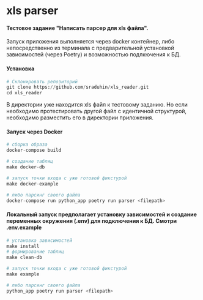 # xls parser
#### Тестовое задание "Написать парсер для xls файла".

Запуск приложения выполняется через docker контейнер,
либо непосредственно из терминала с предварительной установкой зависимостей (через Poetry)
и возможностью подлкючения к БД.

#### Установка
```python
# Склонировать репозиторий
git clone https://github.com/sraduhin/xls_reader.git
cd xls_reader
```
В директории уже находится xls файл к тестовому заданию. Но если необходимо протестировать другой файл
с идентичной структурой, необходимо разместить его в директории приложения.

#### Запуск через Docker
```python
# сборка образа
docker-compose build
```
```python
# создание таблиц
make docker-db
```
```python
# запуск точки входа с уже готовой фикстурой
make docker-example
```
```python
# либо парсинг своего файла
docker-compose run python_app poetry run parser <filepath>
```
#### Локальный запуск предполагает установку зависимостей и создание переменных окружения (.env) для подключения к БД. Смотри .env.example
```python
# установка зависимостей
make install
# формирование таблиц
make clean-db
```
```python
# запуск точки входа с уже готовой фикстурой
make example
```
```python
# либо парсинг своего файла
python_app poetry run parser <filepath>
```
